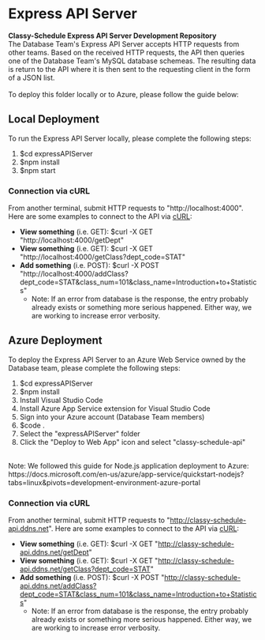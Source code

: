 # Express API Server
**Classy-Schedule Express API Server Development Repository**
</br>
The Database Team's Express API Server accepts HTTP requests from other teams. Based
on the received HTTP requests, the API then queries one of the Database Team's MySQL
database schemeas. The resulting data is return to the API where it is then sent to
the requesting client in the form of a JSON list.
</br></br>
To deploy this folder locally or to Azure, please follow the guide below:

## Local Deployment
To run the Express API Server locally, please complete the following steps:
1. $cd expressAPIServer
2. $npm install
3. $npm start

### Connection via cURL
From another terminal, submit HTTP requests to "http://localhost:4000". Here are some examples to connect to the API via [cURL](https://curl.se/):
- **View something** (i.e. GET): $curl -X GET "http://localhost:4000/getDept"
- **View something** (i.e. GET): $curl -X GET "http://localhost:4000/getClass?dept_code=STAT"
- **Add something** (i.e. POST): $curl -X POST "http://localhost:4000/addClass?dept_code=STAT&class_num=101&class_name=Introduction+to+Statistics"
    - Note: If an error from database is the response, the entry probably already exists or something more serious happened. Either way, we are working to increase error verbosity.


## Azure Deployment
To deploy the Express API Server to an Azure Web Service owned by the Database team, please complete the following steps:
1. $cd expressAPIServer
2. $npm install
3. Install Visual Studio Code
4. Install Azure App Service extension for Visual Studio Code
5. Sign into your Azure account (Database Team members)
6. $code .
7. Select the "expressAPIServer" folder
8. Click the "Deploy to Web App" icon and select "classy-schedule-api"
</br>
Note: We followed this guide for Node.js application deployment to Azure: https://docs.microsoft.com/en-us/azure/app-service/quickstart-nodejs?tabs=linux&pivots=development-environment-azure-portal

### Connection via cURL
From another terminal, submit HTTP requests to "http://classy-schedule-api.ddns.net". Here are some examples to connect to the API via [cURL](https://curl.se/):
- **View something** (i.e. GET): $curl -X GET "http://classy-schedule-api.ddns.net/getDept"
- **View something** (i.e. GET): $curl -X GET "http://classy-schedule-api.ddns.net/getClass?dept_code=STAT"
- **Add something** (i.e. POST): $curl -X POST "http://classy-schedule-api.ddns.net/addClass?dept_code=STAT&class_num=101&class_name=Introduction+to+Statistics"
  - Note: If an error from database is the response, the entry probably already exists or something more serious happened. Either way, we are working to increase error verbosity.
